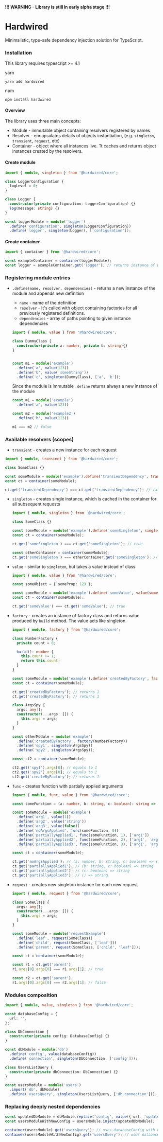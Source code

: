 **!!! WARNING - Library is still in early alpha stage !!!**

# Hardwired

Minimalistic, type-safe dependency injection solution for TypeScript.


### Installation

This library requires typescript >= 4.1

yarn

```
yarn add hardwired
```

npm

```
npm install hardwired
```

#### Overview

The library uses three main concepts:

- Module - immutable object containing resolvers registered by names
- Resolver - encapsulates details of objects instantiation, (e.g. `singleton`, `transient`, `request`, etc)
- Container - object where all instances live. Tt caches and returns object instances created by the resolvers.

#### Create module

```typescript
import { module, singleton } from '@hardwired/core';

class LoggerConfiguration {
  logLevel = 0;
}

class Logger {
  constructor(private configuration: LoggerConfiguration) {}
  log(message: string) {}
}

const loggerModule = module('logger')
  .define('configuration', singleton(LoggerConfiguration))
  .define('logger', singleton(Logger), ['configuration']);
```

#### Create container

```typescript
import { container } from '@hardwired/core';

const exampleContainer = container(loggerModule);
const logger = exampleContainer.get('logger'); // returns instance of Logger class
```

### Registering module entries

- `.define(name, resolver, dependencies)` - returns a new instance of the module and appends new definition

  - `name` - name of the definition
  - `resolver` -  It's called with object containing factories for all previously registered definitions.
  - `dependencies` - array of paths pointing to given instance dependencies 

  ```typescript
  import { module, value } from '@hardwired/core';

  class DummyClass {
    constructor(private a: number, private b: string){}
  }
  
  
  const m1 = module('example')
    .define('a', value(123))
    .define('b', value('someString'))
    .define('c', singleton(DummyClass), ['a', 'b']);
  ```
  
  Since the module is immutable `.define` returns always a new instance of the module

  ```typescript
  const m1 = module('example')
    .define('a', value(123))
  
  const m2 = module('example2')
    .define('b', value(123))
  
  m1 === m2 // false
  ```
  

### Available resolvers (scopes)

- `transient` - creates a new instance for each request

```typescript
import { module, transient } from '@hardwired/core';

class SomeClass {}

const someModule = module('example').define('transientDependency', transient(SomeClass));
const ct = container(someModule);

ct.get('transientDependency') === ct.get('transientDependency'); // false
```

- `singleton` - creates single instance, which is cached in the container for all subsequent requests

  ```typescript
  import { module, singleton } from '@hardwired/core';

  class SomeClass {}

  const someModule = module('example').define('someSingleton', singleton(SomeClass));
  const ct = container(someModule);

  ct.get('someSingleton') === ct.get('someSingleton'); // true

  const otherContainer = container(someModule);
  ct.get('someSingleton') === otherContainer.get('someSingleton'); // false
  ```

- `value` - similar to `singleton`, but takes a value instead of class

  ```typescript
  import { module, value } from '@hardwired/core';

  const someObject = { someProp: 123 };

  const someModule = module('example').define('someValue', value(someObject));
  const ct = container(someModule);

  ct.get('someValue') === ct.get('someValue'); // true
  ```

- `factory` - creates an instance of factory class and returns value produced by `build` method. The value acts like singleton.

  ```typescript
  import { module, factory } from '@hardwired/core';

  class NumberFactory {
    private count = 0;

    build(): number {
      this.count += 1;
      return this.count;
    }
  }

  const someModule = module('example').define('createdByFactory', factory(NumberFactory));
  const ct = container(someModule);

  ct.get('createdByFactory'); // returns 1
  ct.get('createdByFactory'); // returns 1

  class ArgsSpy {
    args: any[];
    constructor(...args: []) {
      this.args = args;
    }
  }

  const otherModule = module('example')
    .define('createdByFactory', factory(NumberFactory))
    .define('spy1', singleton(ArgsSpy))
    .define('spy2', singleton(ArgsSpy));

  const ct2 = container(someModule);

  ct2.get('spy1').args[0]; // equals to 1
  ct2.get('spy2').args[0]; // equals to 1
  ct2.get('createByFactory'); // returns 1
  ```

- `func` - creates function with partially applied arguments

  ```typescript
  import { module, func, value } from '@hardwired/core';

  const someFunction = (a: number, b: string, c: boolean): string => 'example';

  const someModule = module('example')
    .define('arg1', value(1))
    .define('arg2', value('string'))
    .define('arg3', value(false))
    .define('noArgsApplied', func(someFunction, 0))
    .define('partiallyApplied1', func(someFunction, 1), ['arg1'])
    .define('partiallyApplied2', func(someFunction, 2), ['arg1', 'arg2'])
    .define('partiallyApplied3', func(someFunction, 3), ['arg1', 'arg2', 'arg3']);

  const ct = container(someModule);

  ct.get('noArgsApplied'); // (a: number, b: string, c: boolean) => string
  ct.get('partiallyApplied1'); // (b: string, c: boolean) => string
  ct.get('partiallyApplied2'); // (c: boolean) => string
  ct.get('partiallyApplied3'); // () => string
  ```

- `request` - creates new singleton instance for each new request

  ```typescript
  import { module, request } from '@hardwired/core';

  class SomeClass {
    args: any[];
    constructor(...args: []) {
      this.args = args;
    }
  }

  const someModule = module('requestExample')
    .define('leaf', request(SomeClass))
    .define('child', request(SomeClass, ['leaf']))
    .define('parent', request(SomeClass, ['child', 'leaf']));

  const ct = container(someModule);

  const r1 = ct.get('parent');
  r1.args[0].args[0] === r1.args[1]; // true

  const r2 = ct.get('parent');
  r1.args[0].args[0] === r2.args[1]; // false
  ```

### Modules composition

```typescript
import { module, value, singleton } from '@hardwired/core';

const databaseConfig = {
  url: '',
};

class DbConnection {
  constructor(private config: DatabaseConfig) {}
}

const dbModule = module('db')
  .define('config', value(databaseConfig))
  .define('connection', singleton(DbConnection, ['config']));

class UsersListQuery {
  constructor(private dbConnection: DbConnection) {}
}

const usersModule = module('users')
  .import('db', dbModule)
  .define('usersQuery', singleton(UsersListQuery, ['db.connection']));
```

### Replacing deeply nested dependencies

```typescript
const updatedDbModule = dbModule.replace('config', value({ url: 'updated' }));
const usersModuleWithNewConfig = usersModule.inject(updatedDbModule);

container(usersModule).get('usersQuery'); // uses databaseConfig with url equal to ''
container(usersModuleWithNewConfig).get('usersQuery'); // uses databaseConfig with url equal to 'updated'
```

